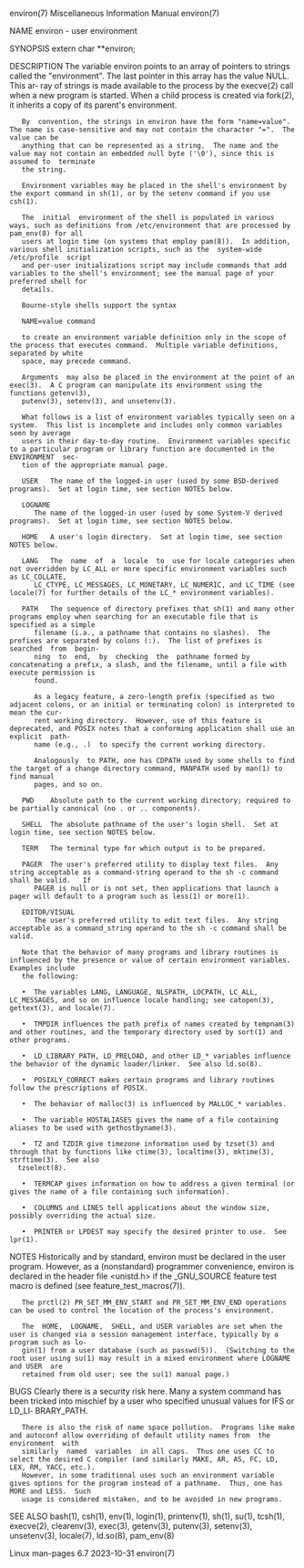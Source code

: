 environ(7)						       Miscellaneous Information Manual							    environ(7)

NAME
       environ - user environment

SYNOPSIS
       extern char **environ;

DESCRIPTION
       The  variable environ points to an array of pointers to strings called the "environment".  The last pointer in this array has the value NULL.  This ar‐
       ray of strings is made available to the process by the execve(2) call when a new program is started.  When a child process is created via  fork(2),  it
       inherits a copy of its parent's environment.

       By  convention, the strings in environ have the form "name=value".  The name is case-sensitive and may not contain the character "=".  The value can be
       anything that can be represented as a string.  The name and the value may not contain an embedded null byte ('\0'), since this is assumed to  terminate
       the string.

       Environment variables may be placed in the shell's environment by the export command in sh(1), or by the setenv command if you use csh(1).

       The  initial  environment of the shell is populated in various ways, such as definitions from /etc/environment that are processed by pam_env(8) for all
       users at login time (on systems that employ pam(8)).  In addition, various shell initialization scripts, such as the  system-wide  /etc/profile	script
       and per-user initializations script may include commands that add variables to the shell's environment; see the manual page of your preferred shell for
       details.

       Bourne-style shells support the syntax

	   NAME=value command

       to create an environment variable definition only in the scope of the process that executes command.  Multiple variable definitions, separated by white
       space, may precede command.

       Arguments  may also be placed in the environment at the point of an exec(3).  A C program can manipulate its environment using the functions getenv(3),
       putenv(3), setenv(3), and unsetenv(3).

       What follows is a list of environment variables typically seen on a system.  This list is incomplete and includes only common variables seen by average
       users in their day-to-day routine.  Environment variables specific to a particular program or library function are documented in the  ENVIRONMENT  sec‐
       tion of the appropriate manual page.

       USER   The name of the logged-in user (used by some BSD-derived programs).  Set at login time, see section NOTES below.

       LOGNAME
	      The name of the logged-in user (used by some System-V derived programs).	Set at login time, see section NOTES below.

       HOME   A user's login directory.	 Set at login time, see section NOTES below.

       LANG   The  name	 of  a	locale	to  use for locale categories when not overridden by LC_ALL or more specific environment variables such as LC_COLLATE,
	      LC_CTYPE, LC_MESSAGES, LC_MONETARY, LC_NUMERIC, and LC_TIME (see locale(7) for further details of the LC_* environment variables).

       PATH   The sequence of directory prefixes that sh(1) and many other programs employ when searching for an executable file that is specified as a simple
	      filename (i.a., a pathname that contains no slashes).  The prefixes are separated by colons (:).	The list of prefixes is searched  from	begin‐
	      ning  to	end,  by  checking  the	 pathname formed by concatenating a prefix, a slash, and the filename, until a file with execute permission is
	      found.

	      As a legacy feature, a zero-length prefix (specified as two adjacent colons, or an initial or terminating colon) is interpreted to mean the cur‐
	      rent working directory.  However, use of this feature is deprecated, and POSIX notes that a conforming application shall use an  explicit	 path‐
	      name (e.g., .)  to specify the current working directory.

	      Analogously  to PATH, one has CDPATH used by some shells to find the target of a change directory command, MANPATH used by man(1) to find manual
	      pages, and so on.

       PWD    Absolute path to the current working directory; required to be partially canonical (no . or .. components).

       SHELL  The absolute pathname of the user's login shell.	Set at login time, see section NOTES below.

       TERM   The terminal type for which output is to be prepared.

       PAGER  The user's preferred utility to display text files.  Any string acceptable as a command-string operand to the sh -c command shall be valid.   If
	      PAGER is null or is not set, then applications that launch a pager will default to a program such as less(1) or more(1).

       EDITOR/VISUAL
	      The user's preferred utility to edit text files.	Any string acceptable as a command_string operand to the sh -c command shall be valid.

       Note that the behavior of many programs and library routines is influenced by the presence or value of certain environment variables.  Examples include
       the following:

       •  The variables LANG, LANGUAGE, NLSPATH, LOCPATH, LC_ALL, LC_MESSAGES, and so on influence locale handling; see catopen(3), gettext(3), and locale(7).

       •  TMPDIR influences the path prefix of names created by tempnam(3) and other routines, and the temporary directory used by sort(1) and other programs.

       •  LD_LIBRARY_PATH, LD_PRELOAD, and other LD_* variables influence the behavior of the dynamic loader/linker.  See also ld.so(8).

       •  POSIXLY_CORRECT makes certain programs and library routines follow the prescriptions of POSIX.

       •  The behavior of malloc(3) is influenced by MALLOC_* variables.

       •  The variable HOSTALIASES gives the name of a file containing aliases to be used with gethostbyname(3).

       •  TZ and TZDIR give timezone information used by tzset(3) and through that by functions like ctime(3), localtime(3), mktime(3), strftime(3).  See also
	  tzselect(8).

       •  TERMCAP gives information on how to address a given terminal (or gives the name of a file containing such information).

       •  COLUMNS and LINES tell applications about the window size, possibly overriding the actual size.

       •  PRINTER or LPDEST may specify the desired printer to use.  See lpr(1).

NOTES
       Historically and by standard, environ must be declared in the user program.  However, as a (nonstandard) programmer convenience, environ is declared in
       the header file <unistd.h> if the _GNU_SOURCE feature test macro is defined (see feature_test_macros(7)).

       The prctl(2) PR_SET_MM_ENV_START and PR_SET_MM_ENV_END operations can be used to control the location of the process's environment.

       The  HOME,  LOGNAME,  SHELL, and USER variables are set when the user is changed via a session management interface, typically by a program such as lo‐
       gin(1) from a user database (such as passwd(5)).	 (Switching to the root user using su(1) may result in a mixed environment where LOGNAME and USER  are
       retained from old user; see the su(1) manual page.)

BUGS
       Clearly	there  is a security risk here.	 Many a system command has been tricked into mischief by a user who specified unusual values for IFS or LD_LI‐
       BRARY_PATH.

       There is also the risk of name space pollution.	Programs like make and autoconf allow overriding of default utility names from	the  environment  with
       similarly  named	 variables  in all caps.  Thus one uses CC to select the desired C compiler (and similarly MAKE, AR, AS, FC, LD, LEX, RM, YACC, etc.).
       However, in some traditional uses such an environment variable gives options for the program instead of a pathname.  Thus, one has MORE and LESS.  Such
       usage is considered mistaken, and to be avoided in new programs.

SEE ALSO
       bash(1), csh(1), env(1), login(1), printenv(1), sh(1), su(1), tcsh(1), execve(2), clearenv(3), exec(3), getenv(3), putenv(3),  setenv(3),  unsetenv(3),
       locale(7), ld.so(8), pam_env(8)

Linux man-pages 6.7							  2023-10-31								    environ(7)
